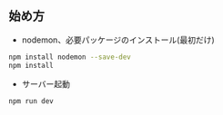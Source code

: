 ## 始め方
- nodemon、必要パッケージのインストール(最初だけ)
```bash
npm install nodemon --save-dev
npm install
```
- サーバー起動
```bash
npm run dev
```